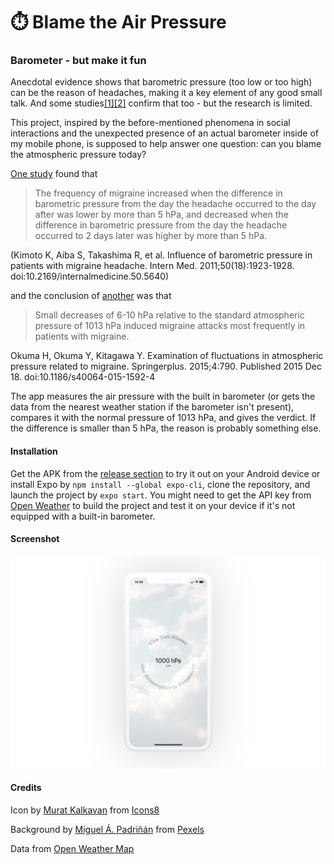 # ⏱️ Blame the Air Pressure
### Barometer - but make it fun

Anecdotal evidence shows that barometric pressure (too low or too high) can be the reason of headaches, making it a key element of any good small talk. And some studies[[1]](https://pubmed.ncbi.nlm.nih.gov/21921370/)[[2]](https://pubmed.ncbi.nlm.nih.gov/26702379/) confirm that too - but the research is limited.

This project, inspired by the before-mentioned phenomena in social interactions and the unexpected presence of an actual barometer inside of my mobile phone, is supposed to help answer one question: can you blame the atmospheric pressure today?

[One study](https://pubmed.ncbi.nlm.nih.gov/21921370/) found that 
> The frequency of migraine increased when the difference in barometric pressure from the day the headache occurred to the day after was lower by more than 5 hPa, and decreased when the difference in barometric pressure from the day the headache occurred to 2 days later was higher by more than 5 hPa.

(Kimoto K, Aiba S, Takashima R, et al. Influence of barometric pressure in patients with migraine headache. Intern Med. 2011;50(18):1923-1928. doi:10.2169/internalmedicine.50.5640)

and the conclusion of [another](https://pubmed.ncbi.nlm.nih.gov/26702379/) was that
>Small decreases of 6-10 hPa relative to the standard atmospheric pressure of 1013 hPa induced migraine attacks most frequently in patients with migraine. 

Okuma H, Okuma Y, Kitagawa Y. Examination of fluctuations in atmospheric pressure related to migraine. Springerplus. 2015;4:790. Published 2015 Dec 18. doi:10.1186/s40064-015-1592-4

The app measures the air pressure with the built in barometer (or gets the data from the nearest weather station if the barometer isn't present), compares it with the normal pressure of 1013 hPa, and gives the verdict. If the difference is smaller than 5 hPa, the reason is probably something else.

#### Installation
Get the APK from the [release section](https://github.com/tusindfryd/perfect-places/releases) to try it out on your Android device or install Expo by `npm install --global expo-cli`, clone the repository, and launch the project by `expo start`. You might need to get the API key from [Open Weather](https://openweathermap.org/api) to build the project and test it on your device if it's not equipped with a built-in barometer.

#### Screenshot
<img src="screenshot.png">

#### Credits
Icon by [Murat Kalkavan](https://dribbble.com/muratkalkavan) from [Icons8](https://icons8.com/)

Background by [Miguel Á. Padriñán](https://www.pexels.com/pl-pl/@padrinan) from [Pexels](https://www.pexels.com/pl-pl/@padrinan)

Data from [Open Weather Map](https://openweathermap.org/)